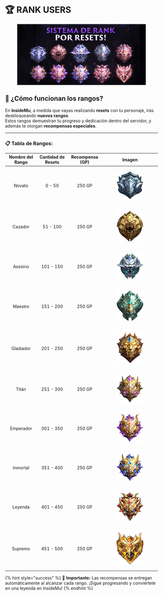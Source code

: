 # 🏆 RANK USERS

<figure><img src="../.gitbook/assets/rankporresets.png" alt=""><figcaption></figcaption></figure>

## 📜 ¿Cómo funcionan los rangos?

En **InsideMu**, a medida que vayas realizando **resets** con tu personaje, irás desbloqueando **nuevos rangos**.\
Estos rangos demuestran tu progreso y dedicación dentro del servidor, y además te otorgan **recompensas especiales**.

***

### 📋 Tabla de Rangos:

| **Nombre del Rango** | **Cantidad de Resets** | **Recompensa (GP)** | **Imagen**                                                                                                            |
| :------------------: | :--------------------: | :-----------------: | --------------------------------------------------------------------------------------------------------------------- |
|        Novato        |         0 - 50         |        250 GP       | <div><figure><img src="../.gitbook/assets/image (36).png" alt="" width="140"><figcaption></figcaption></figure></div> |
|        Cazador       |        51 - 100        |        250 GP       | <div><figure><img src="../.gitbook/assets/image (37).png" alt=""><figcaption></figcaption></figure></div>             |
|        Asesino       |        101 - 150       |        250 GP       | <div><figure><img src="../.gitbook/assets/image (38).png" alt=""><figcaption></figcaption></figure></div>             |
|        Maestro       |        151 - 200       |        250 GP       | <div><figure><img src="../.gitbook/assets/image (39).png" alt=""><figcaption></figcaption></figure></div>             |
|       Gladiador      |        201 - 250       |        250 GP       | <div><figure><img src="../.gitbook/assets/image (40).png" alt=""><figcaption></figcaption></figure></div>             |
|         Titán        |        251 - 300       |        250 GP       | <div><figure><img src="../.gitbook/assets/image (41).png" alt=""><figcaption></figcaption></figure></div>             |
|       Emperador      |        301 - 350       |        250 GP       | <div><figure><img src="../.gitbook/assets/image (42).png" alt=""><figcaption></figcaption></figure></div>             |
|       Inmortal       |        351 - 400       |        250 GP       | <div><figure><img src="../.gitbook/assets/image (43).png" alt=""><figcaption></figcaption></figure></div>             |
|        Leyenda       |        401 - 450       |        250 GP       | <div><figure><img src="../.gitbook/assets/image (44).png" alt=""><figcaption></figcaption></figure></div>             |
|        Supremo       |        451 - 500       |        250 GP       | <div><figure><img src="../.gitbook/assets/image (45).png" alt=""><figcaption></figcaption></figure></div>             |

{% hint style="success" %}
🎯 **Importante:** Las recompensas se entregan automáticamente al alcanzar cada rango. ¡Sigue progresando y conviértete en una leyenda en InsideMu!
{% endhint %}
